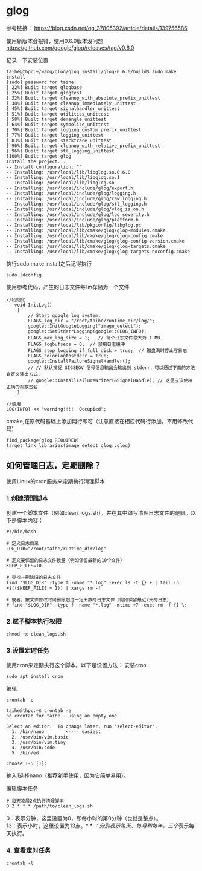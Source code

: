 # glog
参考链接：
https://blog.csdn.net/qq_37805392/article/details/139756586

使用新版本会报错，使用0.6.0版本没问题
https://github.com/google/glog/releases/tag/v0.6.0

记录一下安装位置
```
taihe@thpc:~/wang/glog/glog_install/glog-0.6.0/build$ sudo make install
[sudo] password for taihe: 
[ 22%] Built target glogbase
[ 25%] Built target glogtest
[ 32%] Built target cleanup_with_absolute_prefix_unittest
[ 38%] Built target cleanup_immediately_unittest
[ 45%] Built target signalhandler_unittest
[ 51%] Built target utilities_unittest
[ 58%] Built target demangle_unittest
[ 64%] Built target symbolize_unittest
[ 70%] Built target logging_custom_prefix_unittest
[ 77%] Built target logging_unittest
[ 83%] Built target stacktrace_unittest
[ 90%] Built target cleanup_with_relative_prefix_unittest
[ 96%] Built target stl_logging_unittest
[100%] Built target glog
Install the project...
-- Install configuration: ""
-- Installing: /usr/local/lib/libglog.so.0.6.0
-- Installing: /usr/local/lib/libglog.so.1
-- Installing: /usr/local/lib/libglog.so
-- Installing: /usr/local/include/glog/export.h
-- Installing: /usr/local/include/glog/logging.h
-- Installing: /usr/local/include/glog/raw_logging.h
-- Installing: /usr/local/include/glog/stl_logging.h
-- Installing: /usr/local/include/glog/vlog_is_on.h
-- Installing: /usr/local/include/glog/log_severity.h
-- Installing: /usr/local/include/glog/platform.h
-- Installing: /usr/local/lib/pkgconfig/libglog.pc
-- Installing: /usr/local/lib/cmake/glog/glog-modules.cmake
-- Installing: /usr/local/lib/cmake/glog/glog-config.cmake
-- Installing: /usr/local/lib/cmake/glog/glog-config-version.cmake
-- Installing: /usr/local/lib/cmake/glog/glog-targets.cmake
-- Installing: /usr/local/lib/cmake/glog/glog-targets-noconfig.cmake

```

执行sudo make install之后记得执行
```
sudo ldconfig
```

使用参考代码，产生的日志文件每1m存储为一个文件
```
//初始化
   void InitLog()
    {
        // Start google log system:
        FLAGS_log_dir = "/root/taihe/runtime_dir/log/";
        google::InitGoogleLogging("image_detect");
        google::SetStderrLogging(google::GLOG_INFO);
        FLAGS_max_log_size = 1;   // 每个日志文件最大为 1 MB
        FLAGS_logbufsecs = 0;  // 禁用日志缓冲
        FLAGS_stop_logging_if_full_disk = true;  // 磁盘满时停止写日志
        FLAGS_colorlogtostderr = true;
        google::InstallFailureSignalHandler();
        // // 默认捕捉 SIGSEGV 信号信息输出会输出到 stderr，可以通过下面的方法自定义输出方式：
        // google::InstallFailureWriter(&SignalHandle); // 这里应该使用正确的函数签名
    }

//使用
LOG(INFO) << "warning!!!!  Occupied";
```

cmake,在原代码基础上添加两行即可（注意直接在相应代码行添加，不用修改代码）
```
find_package(glog REQUIRED)
target_link_libraries(image_detect glog::glog)
```



## 如何管理日志，定期删除？
使用Linux的cron服务来定期执行清理脚本

### 1.创建清理脚本
创建一个脚本文件（例如clean_logs.sh），并在其中编写清理日志文件的逻辑。以下是脚本内容：
```
#!/bin/bash

# 定义日志目录
LOG_DIR="/root/taihe/runtime_dir/log"

# 定义要保留的日志文件数量（例如保留最新的10个文件）
KEEP_FILES=10

# 查找并删除旧的日志文件
find "$LOG_DIR" -type f -name "*.log" -exec ls -t {} + | tail -n +$(($KEEP_FILES + 1)) | xargs rm -f

# 或者，按文件修改时间删除超过一定天数的日志文件（例如保留最近7天的日志）
# find "$LOG_DIR" -type f -name "*.log" -mtime +7 -exec rm -f {} \;
```

### 2.赋予脚本执行权限
```
chmod +x clean_logs.sh
```

### 3.设置定时任务
使用cron来定期执行这个脚本。以下是设置方法：
安装cron
```
sudo apt install cron
```

编辑
```
crontab -e
```
```
taihe@thpc:~$ crontab -e
no crontab for taihe - using an empty one

Select an editor.  To change later, run 'select-editor'.
  1. /bin/nano        <---- easiest
  2. /usr/bin/vim.basic
  3. /usr/bin/vim.tiny
  4. /usr/bin/code
  5. /bin/ed

Choose 1-5 [1]: 
```
输入1选择nano（推荐新手使用，因为它简单易用）。

编辑脚本任务
```
# 每天凌晨2点执行清理脚本
0 2 * * * /path/to/clean_logs.sh
```
0：表示分钟，这里设置为0，即每小时的第0分钟（也就是整点）。  
13：表示小时，这里设置为13点。* * *：分别表示每天、每月和每年，三个*表示每天执行。

### 4. 查看定时任务
```
crontab -l
```